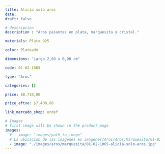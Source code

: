 ```yaml
---
title: Alicia solo aros
date: 
draft: false

# descripcion
description : "Aros pasantes en plata, marquesita y cristal."

materials: Plata 925

color: Plateado

dimensions: "Largo 2,60 x 0,90 cm"

code: 01-02-1065

type: "Aros"

categories: []

price: $8.710,00

price_eftvo: $7.400,00

link_mercado_shop: undef

# Images
# first image will be shown in the product page
images:
  # - image: "images/path_to_image"
  # La ubicacion de las imagenes es imagenes/Aros/Aros.Marquesita/01-02-1065-alicia-solo-aros
  - image: "./images/aros/marquesita/01-02-1065-alicia-solo-aros.jpg"
---
```

